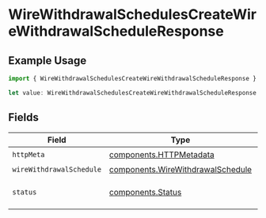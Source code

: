 # WireWithdrawalSchedulesCreateWireWithdrawalScheduleResponse

## Example Usage

```typescript
import { WireWithdrawalSchedulesCreateWireWithdrawalScheduleResponse } from "@apexfintechsolutions/ascend-sdk/models/operations";

let value: WireWithdrawalSchedulesCreateWireWithdrawalScheduleResponse = {};
```

## Fields

| Field                                                                                  | Type                                                                                   | Required                                                                               | Description                                                                            |
| -------------------------------------------------------------------------------------- | -------------------------------------------------------------------------------------- | -------------------------------------------------------------------------------------- | -------------------------------------------------------------------------------------- |
| `httpMeta`                                                                             | [components.HTTPMetadata](../../models/components/httpmetadata.md)                     | :heavy_check_mark:                                                                     | N/A                                                                                    |
| `wireWithdrawalSchedule`                                                               | [components.WireWithdrawalSchedule](../../models/components/wirewithdrawalschedule.md) | :heavy_minus_sign:                                                                     | OK                                                                                     |
| `status`                                                                               | [components.Status](../../models/components/status.md)                                 | :heavy_minus_sign:                                                                     | INVALID_ARGUMENT: The request has an invalid argument.                                 |